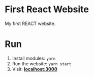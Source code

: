 # First React Website

My first REACT website.

# Run
1. Install modules: `yarn`
2. Run the website: `yarn start`
3. Visit: **[localhost:3000](127.0.0.1:3000)**
